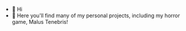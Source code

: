 - 👋 Hi
- 👀 Here you'll find many of my personal projects, including my horror game, Malus Tenebris!

<!---
TheWoodenTree/TheWoodenTree is a ✨ special ✨ repository because its `README.md` (this file) appears on your GitHub profile.
You can click the Preview link to take a look at your changes.
--->
